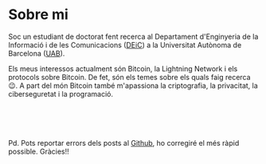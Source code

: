 
# Sobre mi

Soc un estudiant de doctorat fent recerca al Departament d'Enginyeria de la Informació i de les Comunicacions ([DEiC](https://deic.uab.cat/)) a la Universitat Autònoma de Barcelona ([UAB](https://www.uab.cat/)).


Els meus interessos actualment són Bitcoin, la Lightning Network i els protocols sobre Bitcoin. De fet, són els temes sobre els quals faig recerca 😉. A part del món Bitcoin també m'apassiona la criptografia, la privacitat, la ciberseguretat i la programació.

\
\
\
\
Pd. Pots reportar errors dels posts al [Github](https://github.com/polespinasa/website), ho corregiré el més ràpid possible. Gràcies!! 
